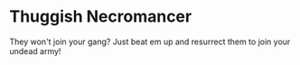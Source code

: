# Thuggish Necromancer
 They won't join your gang? Just beat em up and resurrect them to join your undead army!
